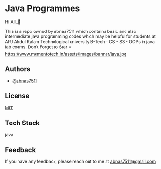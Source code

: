 
# Java Programmes

Hi All..👀

This is a repo owned by abnas7511 which contains basic and also intermediate java programming codes which may be helpful for students at APJ Abdul Kalam Technological university B-Tech - CS - S3 - OOPs in java lab exams.
Don't Forget to Star ⭐.
https://www.mementotech.in/assets/images/banner/java.jpg



## Authors

- [@abnas7511](https://www.github.com/abnas7511)


## License

[MIT](https://choosealicense.com/licenses/mit/)


## Tech Stack

java


## Feedback

If you have any feedback, please reach out to me at abnas7511@gmail.com

